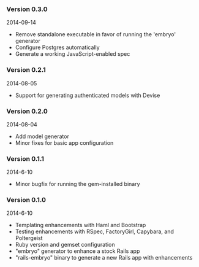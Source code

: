 ### Version 0.3.0
2014-09-14

* Remove standalone executable in favor of running the 'embryo' generator
* Configure Postgres automatically
* Generate a working JavaScript-enabled spec

### Version 0.2.1
2014-08-05

* Support for generating authenticated models with Devise

### Version 0.2.0
2014-08-04

* Add model generator
* Minor fixes for basic app configuration

### Version 0.1.1
2014-6-10

* Minor bugfix for running the gem-installed binary

### Version 0.1.0
2014-6-10

* Templating enhancements with Haml and Bootstrap
* Testing enhancements with RSpec, FactoryGirl, Capybara, and
  Poltergeist
* Ruby version and gemset configuration
* "embryo" generator to enhance a stock Rails app
* "rails-embryo" binary to generate a new Rails app with enhancements
